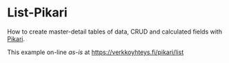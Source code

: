 # List-Pikari
How to create master-detail tables of data, CRUD and calculated fields with [Pikari](https://github.com/olliNiinivaara/Pikari/).

This example on-line *as-is* at <https://verkkoyhteys.fi/pikari/list>
